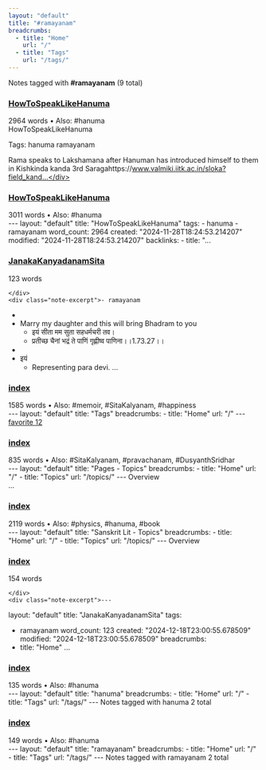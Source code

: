```yaml
---
layout: "default"
title: "#ramayanam"
breadcrumbs:
  - title: "Home"
    url: "/"
  - title: "Tags"
    url: "/tags/"
---
```

Notes tagged with **#ramayanam** (9 total)

<div class="note-grid">

<div class="note-card">
    <h3><a href="sanskrit-lit/howtospeaklikehanuma/">HowToSpeakLikeHanuma</a></h3>
    <div class="note-meta">
        2964 words
        • Also: #hanuma
    </div>
    <div class="note-excerpt">HowToSpeakLikeHanuma

Tags: hanuma ramayanam

Rama speaks to Lakshamana after Hanuman has introduced himself to them in Kishkinda kanda 3rd Saragahttps://www.valmiki.iitk.ac.in/sloka?field_kand...</div>
</div>

<div class="note-card">
    <h3><a href="docs/sanskrit-lit/howtospeaklikehanuma/index/">HowToSpeakLikeHanuma</a></h3>
    <div class="note-meta">
        3011 words
        • Also: #hanuma
    </div>
    <div class="note-excerpt">---
layout: "default"
title: "HowToSpeakLikeHanuma"
tags:
  - hanuma
  - ramayanam
word_count: 2964
created: "2024-11-28T18:24:53.214207"
modified: "2024-11-28T18:24:53.214207"
backlinks:
  - title: "...</div>
</div>

<div class="note-card">
    <h3><a href="pages/janakakanyadanamsita/">JanakaKanyadanamSita</a></h3>
    <div class="note-meta">
        123 words
        
    </div>
    <div class="note-excerpt">- ramayanam
-
- Marry my daughter and this will bring Bhadram to you
	- इयं सीता मम सुता सहधर्मचरी तव।
	- प्रतीच्छ चैनां भद्रं ते पाणिं गृह्णीष्व पाणिना।।1.73.27।।
-
- इयं
	- Representing para devi. ...</div>
</div>

<div class="note-card">
    <h3><a href="docs/tags/index/">index</a></h3>
    <div class="note-meta">
        1585 words
        • Also: #memoir, #SitaKalyanam, #happiness
    </div>
    <div class="note-excerpt">---
layout: "default"
title: "Tags"
breadcrumbs:
  - title: "Home"
    url: "/"
---
<div class="tag-cloud">
<a href="favorite/" class="tag" style="--tag-weight: 1.0">favorite 12</a>
<a href="progra...</div>
</div>

<div class="note-card">
    <h3><a href="docs/topics/pages/index/">index</a></h3>
    <div class="note-meta">
        835 words
        • Also: #SitaKalyanam, #pravachanam, #DusyanthSridhar
    </div>
    <div class="note-excerpt">---
layout: "default"
title: "Pages - Topics"
breadcrumbs:
  - title: "Home"
    url: "/"
  - title: "Topics"
    url: "/topics/"
---
 Overview

<div class="note-grid">

<div class="note-card">
    ...</div>
</div>

<div class="note-card">
    <h3><a href="docs/topics/sanskrit-lit/index/">index</a></h3>
    <div class="note-meta">
        2119 words
        • Also: #physics, #hanuma, #book
    </div>
    <div class="note-excerpt">---
layout: "default"
title: "Sanskrit Lit - Topics"
breadcrumbs:
  - title: "Home"
    url: "/"
  - title: "Topics"
    url: "/topics/"
---
 Overview

<div class="note-grid">

<div class="note-card...</div>
</div>

<div class="note-card">
    <h3><a href="docs/pages/janakakanyadanamsita/index/">index</a></h3>
    <div class="note-meta">
        154 words
        
    </div>
    <div class="note-excerpt">---
layout: "default"
title: "JanakaKanyadanamSita"
tags:
  - ramayanam
word_count: 123
created: "2024-12-18T23:00:55.678509"
modified: "2024-12-18T23:00:55.678509"
breadcrumbs:
  - title: "Home"
    ...</div>
</div>

<div class="note-card">
    <h3><a href="docs/tags/hanuma/index/">index</a></h3>
    <div class="note-meta">
        135 words
        • Also: #hanuma
    </div>
    <div class="note-excerpt">---
layout: "default"
title: "hanuma"
breadcrumbs:
  - title: "Home"
    url: "/"
  - title: "Tags"
    url: "/tags/"
---
Notes tagged with hanuma 2 total

<div class="note-grid">

<div class=...</div>
</div>

<div class="note-card">
    <h3><a href="docs/tags/ramayanam/index/">index</a></h3>
    <div class="note-meta">
        149 words
        • Also: #hanuma
    </div>
    <div class="note-excerpt">---
layout: "default"
title: "ramayanam"
breadcrumbs:
  - title: "Home"
    url: "/"
  - title: "Tags"
    url: "/tags/"
---
Notes tagged with ramayanam 2 total

<div class="note-grid">

<div ...</div>
</div>
</div>